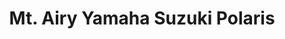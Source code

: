 ---
title: "Mt. Airy Yamaha Suzuki Polaris"
url: /mount-airy/mt-airy-yamaha-suzuki-polaris/
shop: motorcycle
---